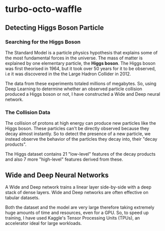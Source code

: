 # turbo-octo-waffle

## **Detecting Higgs Boson Particle**
### Searching for the Higgs Boson
The Standard Model is a particle physics hypothesis that explains some of the most fundamental forces in the universe. The mass of matter is explained by one elementary particle, the **Higgs boson**. The Higgs boson was first theorised in 1964, but it took over 50 years for it to be observed, i.e it was discovered in the the Large Hadron Collider in 2012. 

The data from these experiments totaled millions of megabytes. So, using Deep Learning to determine whether an observed particle collision produced a Higgs boson or not, I have constructed a Wide and Deep neural network.

### The Collision Data
The collision of protons at high energy can produce new particles like the Higgs boson. These particles can't be directly observed because they decay almost instantly. So to detect the presence of a new particle, we instead observe the behavior of the particles they decay into, their "decay products".

The Higgs dataset contains 21 "low-level" features of the decay products and also 7 more "high-level" features derived from these.

## Wide and Deep Neural Networks
A Wide and Deep network trains a linear layer side-by-side with a deep stack of dense layers. Wide and Deep networks are often effective on tabular datasets.

Both the dataset and the model are very large therefore taking extremely huge amounts of time and resources, even for a GPU. So, to speed up training, I have used Kaggle's Tensor Processing Units (TPUs), an accelerator ideal for large workloads.

